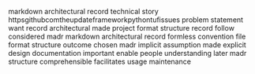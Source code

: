 markdown architectural record technical story httpsgithubcomtheupdateframeworkpythontufissues problem statement want record architectural made project format structure record follow considered madr markdown architectural record formless convention file format structure outcome chosen madr implicit assumption made explicit design documentation important enable people understanding later madr structure comprehensible facilitates usage maintenance
